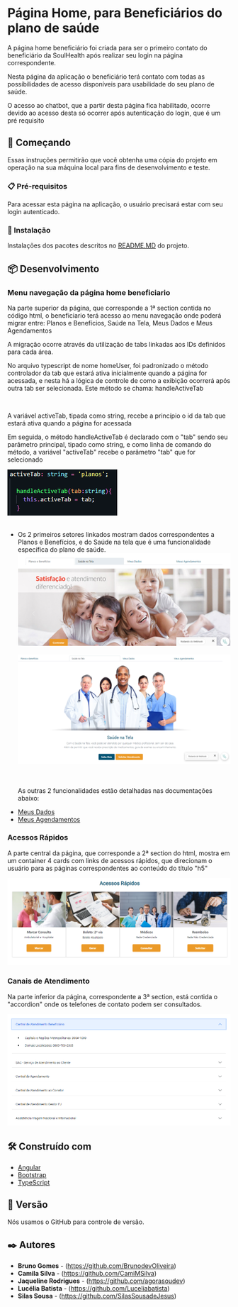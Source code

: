 # Página Home, para Beneficiários do plano de saúde

 <p>A página home beneficiário foi criada para ser o primeiro contato do beneficiário da SoulHealth após realizar seu login na página correspondente.</p>
 <p> Nesta página da aplicação o beneficiário terá contato com todas as possíbilidades de acesso disponíveis para usabilidade do seu plano de saúde.</p>
 <p>O acesso ao chatbot, que a partir desta página fica habilitado, ocorre devido ao acesso desta só ocorrer após autenticação do login, que é um pré requisito</p>

## 🚀 Começando

Essas instruções permitirão que você obtenha uma cópia do projeto em operação na sua máquina local para fins de desenvolvimento e teste.

### 📋 Pré-requisitos

Para acessar esta página na aplicação, o usuário precisará estar com seu login autenticado.

### 🔧 Instalação

Instalações dos pacotes descritos no <a href="/README.md">README.MD</a> do projeto.

## 📦 Desenvolvimento

### Menu navegação da página home beneficiario

 <p>Na parte superior da página, que corresponde a 1ª section contida no código html, o beneficiario terá acesso ao menu navegação onde poderá migrar entre: Planos e Benefícios, Saúde na Tela, Meus Dados e Meus Agendamentos</p>
 <p>A migração ocorre através da utilização de tabs linkadas aos IDs definidos para cada área.</p>
 <p>No arquivo typescript de nome homeUser, foi padronizado o método controlador da tab que estará ativa inicialmente quando a página for acessada, e nesta há a lógica de controle de como a exibição ocorrerá após outra tab ser selecionada. Este método se chama: handleActiveTab</p>
 <br />

 <p>A variável activeTab, tipada como string, recebe a princípio o id da tab que estará ativa quando a página for acessada</p>
 <p>Em seguida, o método handleActiveTab é declarado com o "tab" sendo seu parâmetro principal, tipado como string, e como linha de comando do método, a variável "activeTab" recebe o parâmetro "tab" que for selecionado</p>
 <img src="/documentation/assets/controlerTab.png">
 <br />
 <br />

<ul>
<li> Os 2 primeiros setores linkados mostram dados correspondentes a Planos e Benefícios, e do Saúde na tela que é uma funcionalidade específica do plano de saúde.
 <img src="/documentation/assets/menuNavegacao.png">
 <br />
 <br />
 <img src="/documentation/assets/saudenatela.png">
</li>
 <br />
 <br />

<p>As outras 2 funcionalidades estão detalhadas nas documentações abaixo:</p>

<li><a href="/documentation/MEUS_DADOS.md">Meus Dados</a></li>
<li><a href="/documentation/MEUS_AGENDAMENTOS.md">Meus Agendamentos</a></li>
</ul>

### Acessos Rápidos

<p>A parte central da página, que corresponde a 2ª section do html, mostra em um container 4 cards com links de acessos rápidos, que direcionam o usuário para as páginas correspondentes ao conteúdo do título "h5"</p>
 <img src="/documentation/assets/acessos.png">

### Canais de Atendimento

<p>Na parte inferior da página, correspondente a 3ª section, está contida o "accordion" onde os telefones de contato podem ser consultados.</p>

 <img src="/documentation/assets/acordion.png">

## 🛠️ Construído com

- [Angular](https://angular.io/)
- [Bootstrap](https://getbootstrap.com/docs/5.1/getting-started/introduction/)
- [TypeScript](https://www.typescriptlang.org/)

## 📌 Versão

Nós usamos o GitHub para controle de versão.

## ✒️ Autores

- **Bruno Gomes** - (https://github.com/BrunodevOliveira)
- **Camila Silva** - (https://github.com/CamiMSilva)
- **Jaqueline Rodrigues** - (https://github.com/agorasoudev)
- **Lucélia Batista** - (https://github.com/Luceliabatista)
- **Silas Sousa** - (https://github.com/SilasSousadeJesus)

